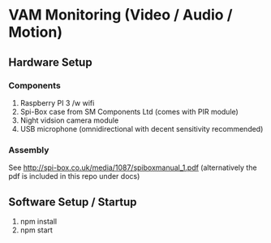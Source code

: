 # VAM Monitoring (Video / Audio / Motion)

## Hardware Setup

### Components
1. Raspberry PI 3 /w wifi
2. Spi-Box case from SM Components Ltd (comes with PIR module)
3. Night vidsion camera module
4. USB microphone (omnidirectional with decent sensitivity recommended)

### Assembly
See http://spi-box.co.uk/media/1087/spiboxmanual_1.pdf (alternatively the pdf is included in this repo under docs)

## Software Setup / Startup
1. npm install
2. npm start
